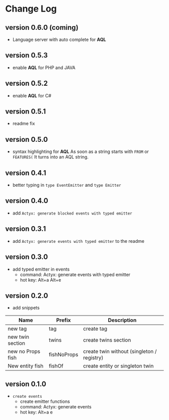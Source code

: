 # Change Log

## version 0.6.0 (coming)

- Language server with auto complete for **AQL**

## version 0.5.3

- enable **AQL** for PHP and JAVA

## version 0.5.2

- enable **AQL** for C#

## version 0.5.1

- readme fix

## version 0.5.0

- syntax highlighting for **AQL**
  As soon as a string starts with `FROM` or `FEATURES(` It turns into an AQL string.

## version 0.4.1

- better typing in `type EventEmitter` and `type Emitter`

## version 0.4.0

- add `Actyx: generate blocked events with typed emitter`

## version 0.3.1

- add `Actyx: generate events with typed emitter` to the readme

## version 0.3.0

- add typed emitter in events
  - command: Actyx: generate events with typed emitter
  - hot key: Alt+a Alt+e

## version 0.2.0

- add snippets

| Name              | Prefix      | Description                                |
| ----------------- | ----------- | ------------------------------------------ |
| new tag           | tag         | create tag                                 |
| new twin section  | twins       | create twins section                       |
| new no Props fish | fishNoProps | create twin without (singleton / registry) |
| New entity fish   | fishOf      | create entity or singleton twin            |

## version 0.1.0

- `create events`
  - create emitter functions
  - command: Actyx: generate events
  - hot key: Alt+a e
